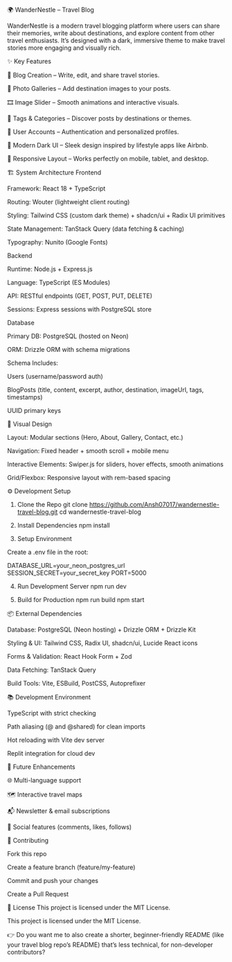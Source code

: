 🌍 WanderNestle – Travel Blog

WanderNestle is a modern travel blogging platform where users can share their memories, write about destinations, and explore content from other travel enthusiasts.
It’s designed with a dark, immersive theme to make travel stories more engaging and visually rich.

✨ Key Features

📝 Blog Creation – Write, edit, and share travel stories.

📸 Photo Galleries – Add destination images to your posts.

🎞️ Image Slider – Smooth animations and interactive visuals.

🔖 Tags & Categories – Discover posts by destinations or themes.

👤 User Accounts – Authentication and personalized profiles.

🚀 Modern Dark UI – Sleek design inspired by lifestyle apps like Airbnb.

📱 Responsive Layout – Works perfectly on mobile, tablet, and desktop.

🏗️ System Architecture
Frontend

Framework: React 18 + TypeScript

Routing: Wouter (lightweight client routing)

Styling: Tailwind CSS (custom dark theme) + shadcn/ui + Radix UI primitives

State Management: TanStack Query (data fetching & caching)

Typography: Nunito (Google Fonts)

Backend

Runtime: Node.js + Express.js

Language: TypeScript (ES Modules)

API: RESTful endpoints (GET, POST, PUT, DELETE)

Sessions: Express sessions with PostgreSQL store

Database

Primary DB: PostgreSQL (hosted on Neon)

ORM: Drizzle ORM with schema migrations

Schema Includes:

Users (username/password auth)

BlogPosts (title, content, excerpt, author, destination, imageUrl, tags, timestamps)

UUID primary keys

🎨 Visual Design

Layout: Modular sections (Hero, About, Gallery, Contact, etc.)

Navigation: Fixed header + smooth scroll + mobile menu

Interactive Elements: Swiper.js for sliders, hover effects, smooth animations

Grid/Flexbox: Responsive layout with rem-based spacing

⚙️ Development Setup
1. Clone the Repo
git clone https://github.com/Ansh07017/wandernestle-travel-blog.git
cd wandernestle-travel-blog

2. Install Dependencies
npm install

3. Setup Environment

Create a .env file in the root:

DATABASE_URL=your_neon_postgres_url
SESSION_SECRET=your_secret_key
PORT=5000

4. Run Development Server
npm run dev

5. Build for Production
npm run build
npm start

📦 External Dependencies

Database: PostgreSQL (Neon hosting) + Drizzle ORM + Drizzle Kit

Styling & UI: Tailwind CSS, Radix UI, shadcn/ui, Lucide React icons

Forms & Validation: React Hook Form + Zod

Data Fetching: TanStack Query

Build Tools: Vite, ESBuild, PostCSS, Autoprefixer

📚 Development Environment

TypeScript with strict checking

Path aliasing (@ and @shared) for clean imports

Hot reloading with Vite dev server

Replit integration for cloud dev

🌟 Future Enhancements

🌐 Multi-language support

🗺️ Interactive travel maps

📬 Newsletter & email subscriptions

🤝 Social features (comments, likes, follows)

🤝 Contributing

Fork this repo

Create a feature branch (feature/my-feature)

Commit and push your changes

Create a Pull Request

📜 License
This project is licensed under the MIT License.

This project is licensed under the MIT License.

👉 Do you want me to also create a shorter, beginner-friendly README (like your travel blog repo’s README) that’s less technical, for non-developer contributors?
